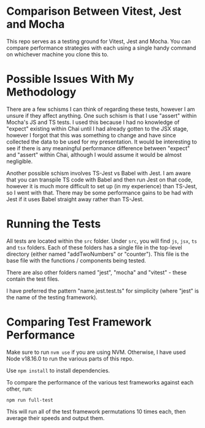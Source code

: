 # Comparison Between Vitest, Jest and Mocha

This repo serves as a testing ground for Vitest, Jest and Mocha. You can compare performance strategies with each using a single handy command on whichever machine you clone this to. 

# Possible Issues With My Methodology

There are a few schisms I can think of regarding these tests, however I am unsure if they affect anything. One such schism is that I use "assert" within Mocha's JS and TS tests. I used this because I had no knowledge of "expect" existing within Chai until I had already gotten to the JSX stage, however I forgot that this was something to change and have since collected the data to be used for my presentation. It would be interesting to see if there is any meaningful performance difference between "expect" and "assert" within Chai, although I would assume it would be almost negligible.

Another possible schism involves TS-Jest vs Babel with Jest. I am aware that you can transpile TS code with Babel and then run Jest on that code, however it is much more difficult to set up (in my experience) than TS-Jest, so I went with that. There may be some performance gains to be had with Jest if it uses Babel straight away rather than TS-Jest. 

# Running the Tests

All tests are located within the `src` folder. Under `src`, you will find `js`, `jsx`, `ts` and `tsx` folders. Each of these folders has a single file in the top-level directory (either named "addTwoNumbers" or "counter"). This file is the base file with the functions / components being tested. 

There are also other folders named "jest", "mocha" and "vitest" - these contain the test files.

I have preferred the pattern "name.jest.test.ts" for simplicity (where "jest" is the name of the testing framework). 

# Comparing Test Framework Performance

Make sure to run `nvm use` if you are using NVM. Otherwise, I have used Node v18.16.0 to run the various parts of this repo.

Use `npm install` to install dependencies.

To compare the performance of the various test frameworks against each other, run: 
```
npm run full-test
```

This will run all of the test framework permutations 10 times each, then average their speeds and output them.